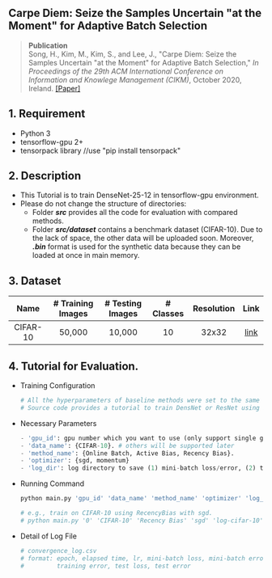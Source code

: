 ## Carpe Diem: Seize the Samples Uncertain "at the Moment" for Adaptive Batch Selection

> __Publication__ </br>
> Song, H., Kim, M., Kim, S., and Lee, J., "Carpe Diem: Seize the Samples Uncertain "at the Moment" for Adaptive Batch Selection," *In Proceedings of the 29th ACM International Conference on Information and Knowlege Management (CIKM)*, October 2020, Ireland. [[Paper]](https://dl.acm.org/doi/10.1145/3340531.3411898)

##  1. Requirement 
- Python 3
- tensorflow-gpu 2+
- tensorpack library //use "pip install tensorpack"

##  2. Description
- This Tutorial is to train DenseNet-25-12 in tensorflow-gpu environment.
- Please do not change the structure of directories:
	- Folder **_src_** provides all the code for evaluation with compared methods.
  	- Folder **_src/dataset_** contains a benchmark dataset (CIFAR-10). Due to the lack of space, the other data will be uploaded soon. Moreover, **_.bin_** format is used for the synthetic data because they can be loaded at once in main memory.
##  3. Dataset

| Name     | # Training Images | # Testing Images  | # Classes |  Resolution |  Link   |
| :------------: | :---------------: | :---------------: |:---------:|:----------:|:-------:|
| CIFAR-10        | 50,000            | 10,000            | 10        |    32x32   | [link](https://drive.google.com/a/dm.kaist.ac.kr/file/d/1ipishY18dUv7aopE36gicbNYhk9E9nHx/view?usp=sharing) |

## 4. Tutorial for Evaluation.
- Training Configuration
	```python
	# All the hyperparameters of baseline methods were set to the same value described in our paper.
	# Source code provides a tutorial to train DensNet or ResNet using a simple command.
	```
	
- Necessary Parameters
	```python
	- 'gpu_id': gpu number which you want to use (only support single gpu).
	- 'data_name': {CIFAR-10}. # others will be supported later
	- 'method_name': {Online Batch, Active Bias, Recency Bias}.
	- 'optimizer': {sgd, momentum}
	- 'log_dir': log directory to save (1) mini-batch loss/error, (2) training loss/error, and (3) test loss/error.
	```
- Running Command
	```python
	python main.py 'gpu_id' 'data_name' 'method_name' 'optimizer' 'log_dir'
	
    # e.g., train on CIFAR-10 using RecencyBias with sgd.
    # python main.py '0' 'CIFAR-10' 'Recency Bias' 'sgd' 'log-cifar-10'
	```	
- Detail of Log File
	```python
	# convergence_log.csv
    # format: epoch, elapsed time, lr, mini-batch loss, mini-batch error, trainng loss, 
    #         training error, test loss, test error
	```	


